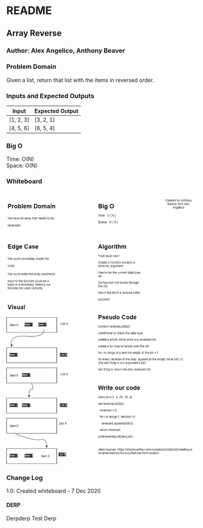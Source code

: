 # README

## Array Reverse

### Author: Alex Angelico, Anthony Beaver

### Problem Domain

Given a list, return that list with the items in reversed order.

### Inputs and Expected Outputs

Input | Expected Output
----- | ---------------
[1, 2, 3] | [3, 2, 1]
[4, 5, 6] | [6, 5, 4]

### Big O

Time: O(N)  
Space: O(N)

### Whiteboard

![Whiteboard](../assets/array-reverse.jpg)

### Change Log

1.0: Created whiteboard - 7 Dec 2020

#### DERP

Derpderp Test Derp
